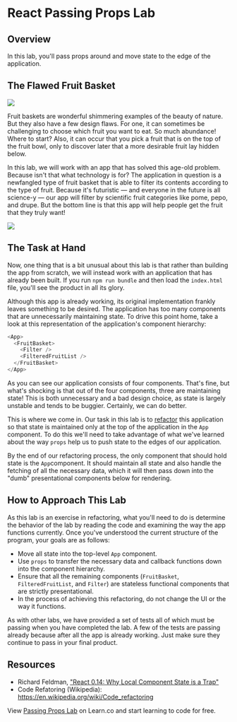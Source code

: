 # React Passing Props Lab

## Overview

In this lab, you'll pass props around and move state to the edge of the application. 

## The Flawed Fruit Basket

![](http://www.animaatjes.de/glitzer-bilder/e/essen-und-trinken/glitzer049.gif)

Fruit baskets are wonderful shimmering examples of the beauty of nature. But they also have a few design flaws. For one, it can sometimes be challenging to choose which fruit you want to eat. So much abundance! Where to start? Also, it can occur that you pick a fruit that is on the top of the fruit bowl, only to discover later that a more desirable fruit lay hidden below.

In this lab, we will work with an app that has solved this age-old problem. Because isn't that what technology is for? The application in question is a newfangled type of fruit basket that is able to filter its contents according to the type of fruit. Because it's futuristic &mdash; and everyone in the future is all science-y &mdash; our app will filter by scientific fruit categories like pome, pepo, and drupe. But the bottom line is that this app will help people get the fruit that they truly want!

![](https://media.giphy.com/media/97ZWlB7ENlalq/giphy.gif)

## The Task at Hand

Now, one thing that is a bit unusual about this lab is that rather than building the app from scratch, we will instead work with an application that has already been built. If you run `npm run bundle` and then load the `index.html` file, you'll see the product in all its glory.

Although this app is already working, its original implementation frankly leaves something to be desired. The application has too many components that are unnecessarily maintaining state. To drive this point home, take a look at this representation of the application's component hierarchy:

```javascript
<App>
  <FruitBasket>
    <Filter />
    <FilteredFruitList />
  </FruitBasket>
</App>
```

As you can see our application consists of four components. That's fine, but what's shocking is that out of the four components, three are maintaining state! This is both unnecessary and a bad design choice, as state is largely unstable and tends to be buggier. Certainly, we can do better.

This is where we come in. Our task in this lab is to [refactor](https://en.wikipedia.org/wiki/Code_refactoring) this application so that state is maintained only at the top of the application in the `App` component. To do this we'll need to take advantage of what we've learned about the way `props` help us to push state to the edges of our application.

By the end of our refactoring process, the only component that should hold state is the `App`component. It should maintain all state and also handle the fetching of all the necessary data, which it will then pass down into the "dumb" presentational components below for rendering.

## How to Approach This Lab

As this lab is an exercise in refactoring, what you'll need to do is determine the behavior of the lab by reading the code and examining the way the app functions currently. Once you've understood the current structure of the program, your goals are as follows:
* Move all state into the top-level `App` component.
* Use `props` to transfer the necessary data and callback functions down into the component hierarchy.
* Ensure that all the remaining components (`FruitBasket`, `FilteredFruitList`,  and `Filter`) are stateless functional components that are strictly presentational.
* In the process of achieving this refactoring, do not change the UI or the way it functions.

As with other labs, we have provided a set of tests all of which must be passing when you have completed the lab. A few of the tests are passing already because after all the app is already working. Just make sure they continue to pass in your final product.

## Resources

- Richard Feldman, ["React 0.14: Why Local Component State is a Trap"](https://www.safaribooksonline.com/blog/2015/10/29/react-local-component-state/)
- Code Refatoring (Wikipedia): https://en.wikipedia.org/wiki/Code_refactoring

<p class='util--hide'>View <a href='https://learn.co/lessons/react-passing-props-lab'>Passing Props Lab</a> on Learn.co and start learning to code for free.</p>
